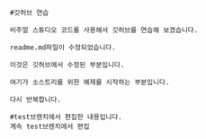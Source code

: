      #깃허브 연습

     비주얼 스튜디오 코드를 사용해서 깃허브를 연습해 보겠습니다.

     readme.md파일이 수정되었습니다.
     
     이것은 깃허브에서 수정된 부분입니다.

     여기가 소스트리를 위한 예제를 시작하는 부분입니다.

     다시 반복합니다.

     #test브랜치에서 편집한 내용입니다.
     계속 test브렌치에서 편집
